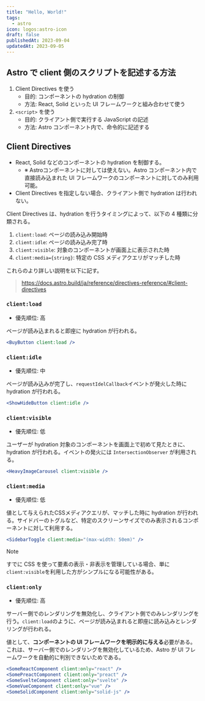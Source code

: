 ```yaml
---
title: "Hello, World!"
tags:
  - astro
icon: logos:astro-icon
draft: false
publishedAt: 2023-09-04
updatedAt: 2023-09-05
---
```


## Astro で client 側のスクリプトを記述する方法

1. Client Directives を使う
   - 目的: コンポーネントの hydration の制御
   - 方法: React, Solid といった UI フレームワークと組み合わせて使う
2. `<script>` を使う
   - 目的: クライアント側で実行する JavaScript の記述
   - 方法: Astro コンポーネント内で、命令的に記述する

## Client Directives

- React, Solid などのコンポーネントの hydration を制御する。
  - ※ Astroコンポーネントに対しては使えない。Astro コンポーネント内で直接読み込まれた UI フレームワークのコンポーネントに対してのみ利用可能。
- Client Directives を指定しない場合、クライアント側で hydration は行われない。

Client Directives は、hydration を行うタイミングによって、以下の 4 種類に分類される。

1. `client:load`: ページの読み込み開始時
2. `client:idle`: ページの読み込み完了時
3. `client:visible`: 対象のコンポーネントが画面上に表示された時
4. `client:media={string}`: 特定の CSS メディアクエリがマッチした時

これらのより詳しい説明を以下に記す。

> <https://docs.astro.build/ja/reference/directives-reference/#client-directives>

### `client:load`

- 優先順位: 高

ページが読み込まれると即座に hydration が行われる。

```jsx
<BuyButton client:load />
```

### `client:idle`

- 優先順位: 中

ページが読み込みが完了し、`requestIdelCallback`イベントが発火した時に hydration が行われる。

```jsx
<ShowHideButton client:idle />
```

### `client:visible`

- 優先順位: 低

ユーザーが hydration 対象のコンポーネントを画面上で初めて見たときに、hydration が行われる。イベントの発火には `IntersectionObserver` が利用される。

```jsx
<HeavyImageCarousel client:visible />
```

### `client:media`

- 優先順位: 低

値として与えられたCSSメディアクエリが、マッチした時に hydration が行われる。サイドバーのトグルなど、特定のスクリーンサイズでのみ表示されるコンポーネントに対して利用する。

```jsx
<SidebarToggle client:media="(max-width: 50em)" />
```

> [!note]
> すでに CSS を使って要素の表示・非表示を管理している場合、単に`client:visible`を利用した方がシンプルになる可能性がある。

### `client:only`

- 優先順位: 高

サーバー側でのレンダリングを無効化し、クライアント側でのみレンダリングを行う。`client:load`のように、ページが読み込まれると即座に読み込みとレンダリングが行われる。

値として、**コンポーネントの UI フレームワークを明示的に与える**必要がある。これは、サーバー側でのレンダリングを無効化しているため、Astro が UI フレームワークを自動的に判別できないためである。

```jsx
<SomeReactComponent client:only="react" />
<SomePreactComponent client:only="preact" />
<SomeSvelteComponent client:only="svelte" />
<SomeVueComponent client:only="vue" />
<SomeSolidComponent client:only="solid-js" />
```
